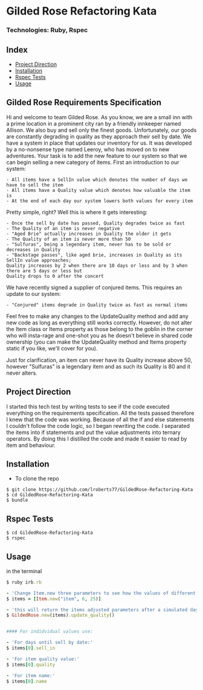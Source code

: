 # Gilded Rose Refactoring Kata
### Technologies: Ruby, Rspec

## Index
* [Project Direction](#Project)
* [Installation](#Install)
* [Rspec Tests](#Rspec)
* [Usage](#Usage)


## Gilded Rose Requirements Specification

Hi and welcome to team Gilded Rose. As you know, we are a small inn with a prime location in a
prominent city ran by a friendly innkeeper named Allison. We also buy and sell only the finest goods.
Unfortunately, our goods are constantly degrading in quality as they approach their sell by date. We
have a system in place that updates our inventory for us. It was developed by a no-nonsense type named
Leeroy, who has moved on to new adventures. Your task is to add the new feature to our system so that
we can begin selling a new category of items. First an introduction to our system:

	- All items have a SellIn value which denotes the number of days we have to sell the item
	- All items have a Quality value which denotes how valuable the item is
	- At the end of each day our system lowers both values for every item

Pretty simple, right? Well this is where it gets interesting:

	- Once the sell by date has passed, Quality degrades twice as fast
	- The Quality of an item is never negative
	- "Aged Brie" actually increases in Quality the older it gets
	- The Quality of an item is never more than 50
	- "Sulfuras", being a legendary item, never has to be sold or decreases in Quality
	- "Backstage passes", like aged brie, increases in Quality as its SellIn value approaches;
	Quality increases by 2 when there are 10 days or less and by 3 when there are 5 days or less but
	Quality drops to 0 after the concert

We have recently signed a supplier of conjured items. This requires an update to our system:

	- "Conjured" items degrade in Quality twice as fast as normal items

Feel free to make any changes to the UpdateQuality method and add any new code as long as everything
still works correctly. However, do not alter the Item class or Items property as those belong to the
goblin in the corner who will insta-rage and one-shot you as he doesn't believe in shared code
ownership (you can make the UpdateQuality method and Items property static if you like, we'll cover
for you).

Just for clarification, an item can never have its Quality increase above 50, however "Sulfuras" is a
legendary item and as such its Quality is 80 and it never alters.

## <a name="Project">Project Direction</a>
I started this tech test by writing tests to see if the code executed everything on the requirements specification. All the tests passed therefore I knew that the code was working. Because of all the if and else statements I couldn't follow the code logic, so I began rewriting the code. I separated the items into if statements and put the value adjustments into ternary operators. By doing this I distilled the code and made it easier to read by item and behaviour.


## <a name="Install">Installation</a>
* To clone the repo
```shell
$ git clone https://github.com/lroberts77/GildedRose-Refactoring-Kata
$ cd GildedRose-Refactoring-Kata
$ bundle
```

## <a name="Rspec">Rspec Tests</a>
```shell
$ cd GildedRose-Refactoring-Kata
$ rspec
```

## <a name="Usage">Usage</a>
in the terminal
```ruby
$ ruby irb.rb

- 'Change Item.new three parameters to see how the values of different items change after a day'
$ items = [Item.new("item", 6, 25)]

- 'this will return the items adjusted parameters after a simulated day'
$ GildedRose.new(items).update_quality() 


#### For indidvidual values use:

- 'For days until sell by date:'
$ items[0].sell_in 

- 'For item quality value:'
$ items[0].quality

- 'For item name:'
$ items[0].name
```
